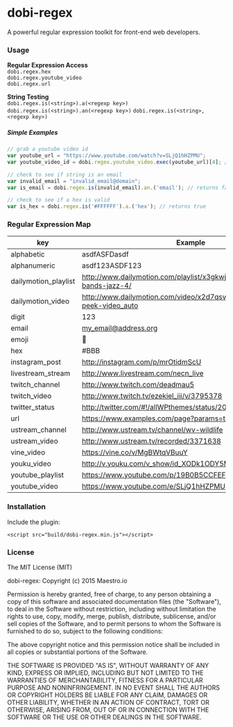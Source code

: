 # dobi-regex

A powerful regular expression toolkit for front-end web developers.

### Usage

**Regular Expression Access**  
`dobi.regex.hex`  
`dobi.regex.youtube_video`  
`dobi.regex.url`  

**String Testing**  
`dobi.regex.is(<string>).a(<regexp key>)`  
`dobi.regex.is(<string>).an(<regexp key>)`
`dobi.regex.is(<string>, <regexp key>)`


##### Simple Examples
```js
// grab a youtube video id
var youtube_url = "https://www.youtube.com/watch?v=SLjQ1hHZPMU";
var youtube_video_id = dobi.regex.youtube_video.exec(youtube_url)[4]; // returns "SLjQ1hHZPMU"

// check to see if string is an email
var invalid_email = "invalid_email@domain";
var is_email = dobi.regex.is(invalid_email).an.('email'); // returns false

// check to see if a hex is valid
var is_hex = dobi.regex.is('#FFFFFF').a.('hex'); // returns true
```

### Regular Expression Map

| key | Example |
| ---- | ---- |
| alphabetic | asdfASFDasdf |
| alphanumeric |  asdf123ASDF123  |
| dailymotion_playlist |  http://www.dailymotion.com/playlist/x3gkwj_TigerTimpani_dance-bands-jazz-4/  |
| dailymotion_video |  http://www.dailymotion.com/video/x2d7qsv_acura-nsx-sneak-peek-video_auto  |
| digit |  123  |
| email |  my_email@address.org  |
| emoji |  😬  |
| hex |  #BBB  |
| instagram_post |  http://instagram.com/p/mrOtidmScU  |
| livestream_stream |  http://www.livestream.com/necn_live  |
| twitch_channel |  http://www.twitch.com/deadmau5  |
| twitch_video | http://www.twitch.tv/ezekiel_iii/v/3795378 |
| twitter_status | http://twitter.com/#!/allWPthemes/status/2040410213974016 |
| url |  https://www.examples.com/page?params=true  |
| ustream_channel |  http://www.ustream.tv/channel/wv-wildlife  |
| ustream_video |  http://www.ustream.tv/recorded/3371638  |
| vine_video |  https://vine.co/v/MgBWtqVBuuY  |
| youku_video |  http://v.youku.com/v_show/id_XODk1ODY5MDAw  |
| youtube_playlist | https://www.youtube.com/p/19B0B5CCFEF1C0C9 |
| youtube_video |  https://www.youtube.com/e/SLjQ1hHZPMU  |

### Installation

Include the plugin:
```
<script src="build/dobi-regex.min.js"></script>
```

### License

The MIT License (MIT)

dobi-regex: Copyright (c) 2015 Maestro.io

Permission is hereby granted, free of charge, to any person obtaining a copy
of this software and associated documentation files (the "Software"), to deal
in the Software without restriction, including without limitation the rights
to use, copy, modify, merge, publish, distribute, sublicense, and/or sell
copies of the Software, and to permit persons to whom the Software is
furnished to do so, subject to the following conditions:

The above copyright notice and this permission notice shall be included in
all copies or substantial portions of the Software.

THE SOFTWARE IS PROVIDED "AS IS", WITHOUT WARRANTY OF ANY KIND, EXPRESS OR
IMPLIED, INCLUDING BUT NOT LIMITED TO THE WARRANTIES OF MERCHANTABILITY,
FITNESS FOR A PARTICULAR PURPOSE AND NONINFRINGEMENT. IN NO EVENT SHALL THE
AUTHORS OR COPYRIGHT HOLDERS BE LIABLE FOR ANY CLAIM, DAMAGES OR OTHER
LIABILITY, WHETHER IN AN ACTION OF CONTRACT, TORT OR OTHERWISE, ARISING FROM,
OUT OF OR IN CONNECTION WITH THE SOFTWARE OR THE USE OR OTHER DEALINGS IN
THE SOFTWARE.
